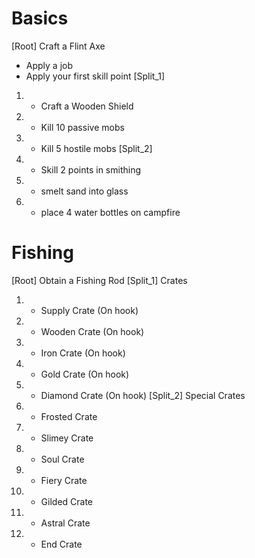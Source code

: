 # Basics
[Root] Craft a Flint Axe
- Apply a job
- Apply your first skill point
[Split_1]
1. - Craft a Wooden Shield
1. - Kill 10 passive mobs
1. - Kill 5 hostile mobs
[Split_2]
2. - Skill 2 points in smithing
2. - smelt sand into glass
2. - place 4 water bottles on campfire




# Fishing
[Root] Obtain a Fishing Rod
[Split_1] Crates
1. - Supply Crate (On hook)
1. - Wooden Crate (On hook)
1. - Iron Crate (On hook)
1. - Gold Crate (On hook)
1. - Diamond Crate (On hook)
[Split_2] Special Crates
2. - Frosted Crate
2. - Slimey Crate
2. - Soul Crate
2. - Fiery Crate
2. - Gilded Crate
2. - Astral Crate
2. - End Crate
